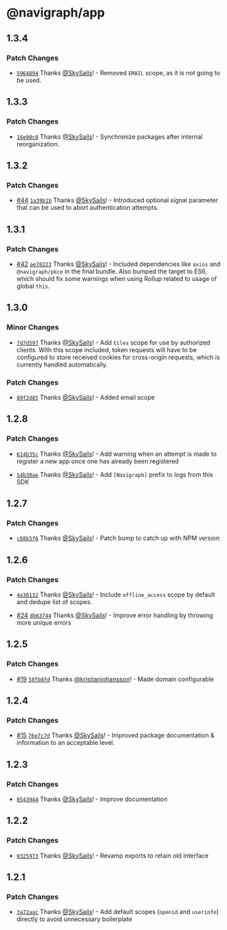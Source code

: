 # @navigraph/app

## 1.3.4

### Patch Changes

- [`5964894`](https://github.com/Navigraph/navigraph-js-sdk/commit/596489472608b75190ed5e969638c1c3a76eecdc) Thanks [@SkySails](https://github.com/SkySails)! - Removed `EMAIL` scope, as it is not going to be used.

## 1.3.3

### Patch Changes

- [`16e00c0`](https://github.com/Navigraph/navigraph-js-sdk/commit/16e00c0516b599999c257ecfb1fc79ea6ea69e3e) Thanks [@SkySails](https://github.com/SkySails)! - Synchronize packages after internal reorganization.

## 1.3.2

### Patch Changes

- [#44](https://github.com/Navigraph/navigraph-js-sdk/pull/44) [`1a39b1b`](https://github.com/Navigraph/navigraph-js-sdk/commit/1a39b1b2592cfc34742cfc80f4f7785328d30427) Thanks [@SkySails](https://github.com/SkySails)! - Introduced optional signal parameter that can be used to abort authentication attempts.

## 1.3.1

### Patch Changes

- [#42](https://github.com/Navigraph/navigraph-js-sdk/pull/42) [`ae78223`](https://github.com/Navigraph/navigraph-js-sdk/commit/ae782238a109ba370711dcb66d896a7636fc7e3a) Thanks [@SkySails](https://github.com/SkySails)! - Included dependencies like `axios` and `@navigraph/pkce` in the final bundle. Also bumped the target to ES6, which should fix some warnings when using Rollup related to usage of global `this`.

## 1.3.0

### Minor Changes

- [`7d7d597`](https://github.com/Navigraph/navigraph-js-sdk/commit/7d7d597b502e7e8b0b6a92980f2c3d0b39472cbc) Thanks [@SkySails](https://github.com/SkySails)! - Add `tiles` scope for use by authorized clients. With this scope included, token requests will have to be configured to store received cookies for cross-origin requests, which is currently handled automatically.

### Patch Changes

- [`89f2d85`](https://github.com/Navigraph/navigraph-js-sdk/commit/89f2d85f0f6850ea06cfae39cc0c8061ab0bf988) Thanks [@SkySails](https://github.com/SkySails)! - Added email scope

## 1.2.8

### Patch Changes

- [`614b35c`](https://github.com/Navigraph/navigraph-js-sdk/commit/614b35c9c77293133180880ca0e7d5bc446e3040) Thanks [@SkySails](https://github.com/SkySails)! - Add warning when an attempt is made to register a new app once one has already been registered

* [`54b30ae`](https://github.com/Navigraph/navigraph-js-sdk/commit/54b30ae2fe43958ce25b6b61f0d34c9983b6ca0d) Thanks [@SkySails](https://github.com/SkySails)! - Add `[Navigraph]` prefix to logs from this SDK

## 1.2.7

### Patch Changes

- [`c68b5f6`](https://github.com/Navigraph/navigraph-js-sdk/commit/c68b5f609d1026a31019c50a1edca81cca711af9) Thanks [@SkySails](https://github.com/SkySails)! - Patch bump to catch up with NPM version

## 1.2.6

### Patch Changes

- [`4e36132`](https://github.com/Navigraph/navigraph-js-sdk/commit/4e36132bdd1a0aae1ef428ff32553c7b656ae85d) Thanks [@SkySails](https://github.com/SkySails)! - Include `offline_access` scope by default and dedupe list of scopes.

* [#24](https://github.com/Navigraph/navigraph-js-sdk/pull/24) [`db63744`](https://github.com/Navigraph/navigraph-js-sdk/commit/db637448dfcbefc0ad8d11fc76a18ed2bff8f6b0) Thanks [@SkySails](https://github.com/SkySails)! - Improve error handling by throwing more unique errors

## 1.2.5

### Patch Changes

- [#19](https://github.com/Navigraph/navigraph-js-sdk/pull/19) [`58fb8fd`](https://github.com/Navigraph/navigraph-js-sdk/commit/58fb8fd8a9da0301a7a67a787f69c83b9ce171a6) Thanks [@kristianjohansson](https://github.com/kristianjohansson)! - Made domain configurable

## 1.2.4

### Patch Changes

- [#15](https://github.com/Navigraph/navigraph-js-sdk/pull/15) [`76e7c7d`](https://github.com/Navigraph/navigraph-js-sdk/commit/76e7c7d91a6b19d6040dc5b87561e8ecde6a6af2) Thanks [@SkySails](https://github.com/SkySails)! - Improved package documentation & information to an acceptable level.

## 1.2.3

### Patch Changes

- [`0543944`](https://github.com/Navigraph/sdk/commit/0543944fce3a7a1b7824763336e8072d8f3bb17d) Thanks [@SkySails](https://github.com/SkySails)! - Improve documentation

## 1.2.2

### Patch Changes

- [`0325973`](https://github.com/Navigraph/sdk/commit/03259735f5627a6a405d527dd3ed80f0a42311b1) Thanks [@SkySails](https://github.com/SkySails)! - Revamp exports to retain old interface

## 1.2.1

### Patch Changes

- [`3a72aac`](https://github.com/Navigraph/sdk/commit/3a72aacd984c8e0ca83e7209e088d57941c72f2e) Thanks [@SkySails](https://github.com/SkySails)! - Add default scopes (`openid` and `userinfo`) directly to avoid unnecessary boilerplate

